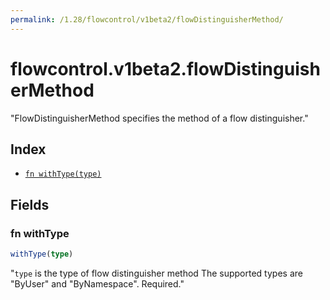 ```yaml
---
permalink: /1.28/flowcontrol/v1beta2/flowDistinguisherMethod/
---
```


# flowcontrol.v1beta2.flowDistinguisherMethod

"FlowDistinguisherMethod specifies the method of a flow distinguisher."

## Index

* [`fn withType(type)`](#fn-withtype)

## Fields

### fn withType

```ts
withType(type)
```

"`type` is the type of flow distinguisher method The supported types are \"ByUser\" and \"ByNamespace\". Required."
